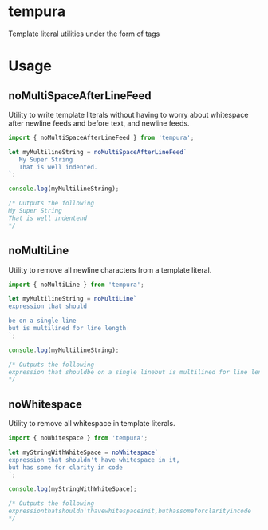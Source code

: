 # tempura
Template literal utilities under the form of tags

# Usage
## noMultiSpaceAfterLineFeed
Utility to write template literals without having to worry about whitespace after newline feeds and before text, and newline feeds.

```js
import { noMultiSpaceAfterLineFeed } from 'tempura';

let myMultilineString = noMultiSpaceAfterLineFeed`
   My Super String
   That is well indented.
`;

console.log(myMultilineString);

/* Outputs the following
My Super String
That is well indentend
*/

```

## noMultiLine
Utility to remove all newline characters from a template literal.

```js
import { noMultiLine } from 'tempura';

let myMultilineString = noMultiLine`
expression that should

be on a single line
but is multilined for line length
`;

console.log(myMultilineString);

/* Outputs the following
expression that shouldbe on a single linebut is multilined for line length
*/
```

## noWhitespace
Utility to remove all whitespace in template literals.

```js
import { noWhitespace } from 'tempura';

let myStringWithWhiteSpace = noWhitespace`
expression that shouldn't have whitespace in it, 
but has some for clarity in code
`;

console.log(myStringWithWhiteSpace);

/* Outputs the following
expressionthatshouldn'thavewhitespaceinit,buthassomeforclarityincode
*/
```
